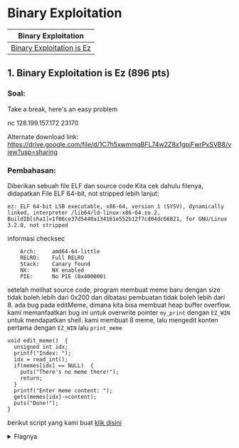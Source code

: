# Binary Exploitation

| Binary Exploitation  |
| ------------- |
| [Binary Exploitation is Ez](#1-binary-exploitation-is-ez-896-pts)|

## 1. Binary Exploitation is Ez (896 pts)

### Soal: 
Take a break, here's an easy problem

nc 128.199.157.172 23170

Alternate download link:
https://drive.google.com/file/d/1C7h5xwmmqBFL74w2Z8x1gpjFwrPxSVB8/view?usp=sharing

### Pembahasan:
Diberikan sebuah file ELF dan source code Kita cek dahulu filenya, didapatkan
File ELF 64-bit, not stripped
lebih lanjut:
```
ez: ELF 64-bit LSB executable, x86-64, version 1 (SYSV), dynamically linked, interpreter /lib64/ld-linux-x86-64.so.2, BuildID[sha1]=1f06ce37d5440a134161e552b12f7cd04dc66821, for GNU/Linux 3.2.0, not stripped
```
informasi checksec
```
    Arch:     amd64-64-little
    RELRO:    Full RELRO
    Stack:    Canary found
    NX:       NX enabled
    PIE:      No PIE (0x400000)
```
setelah melihat source code, program membuat meme baru dengan size tidak boleh lebih dari 0x200 dan dibatasi pembuatan tidak boleh lebih dari 8. ada bug pada editMeme, dimana kita bisa membuat heap buffer overflow. kami memanfaatkan bug ini untuk overwrite pointer <code>my_print</code> dengan <code>EZ_WIN</code> untuk mendapatkan shell. 
kami membuat 8 meme, lalu mengedit konten pertama dengan <code>EZ_WIN</code> lalu <code>print_meme</code>
```
void edit_meme()  {
  unsigned int idx;
  printf("Index: ");
  idx = read_int();
  if(memes[idx] == NULL)  {
    puts("There's no meme there!");
    return;
  }
  printf("Enter meme content: ");
  gets(memes[idx]->content);
  puts("Done!");
}
```
berikut script yang kami buat [klik disini](https://github.com/ahm4ddm/Arsip-WU/blob/binary/Compfest%202020/Binary%20Exploitation/binary-exploitation-is-ez/solver.py)

<details>
<summary>Flagnya</summary>
COMPFEST12{C_i_told_u_its_ez_loooooooool_257505}
</details>
